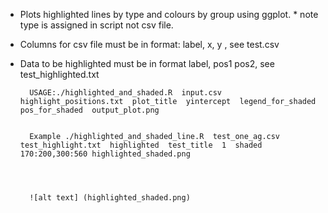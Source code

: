 - Plots highlighted lines by type and colours by group using ggplot. * note type is assigned in script not csv file.

- Columns for csv file must be in format: label, x, y , see test.csv
- Data to be highlighted must be in format label, pos1 pos2, see test_highlighted.txt

		
		USAGE:./highlighted_and_shaded.R  input.csv  highlight_positions.txt  plot_title  yintercept  legend_for_shaded  pos_for_shaded  output_plot.png


		Example ./highlighted_and_shaded_line.R  test_one_ag.csv  test_highlight.txt  highlighted  test_title  1  shaded 170:200,300:560 highlighted_shaded.png
		
		
		
		
		![alt text] (highlighted_shaded.png)
 
